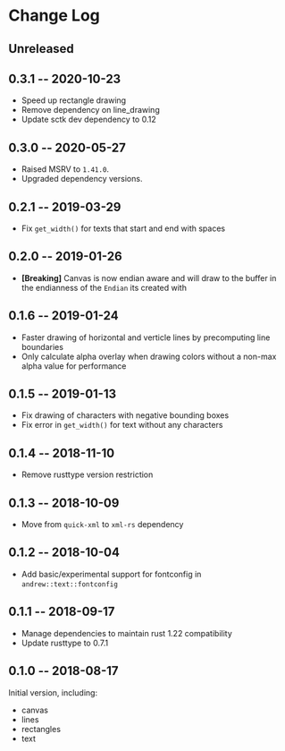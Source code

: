 # Change Log

## Unreleased

## 0.3.1 -- 2020-10-23

- Speed up rectangle drawing
- Remove dependency on line_drawing
- Update sctk dev dependency to 0.12

## 0.3.0 -- 2020-05-27

- Raised MSRV to `1.41.0`.
- Upgraded dependency versions.

## 0.2.1 -- 2019-03-29

- Fix `get_width()` for texts that start and end with spaces

## 0.2.0 -- 2019-01-26

- **[Breaking]** Canvas is now endian aware and will draw to the buffer in the endianness of the `Endian` its created with

## 0.1.6 -- 2019-01-24

- Faster drawing of horizontal and verticle lines by precomputing line boundaries
- Only calculate alpha overlay when drawing colors without a non-max alpha value for performance

## 0.1.5 -- 2019-01-13

- Fix drawing of characters with negative bounding boxes
- Fix error in `get_width()` for text without any characters

## 0.1.4 -- 2018-11-10

- Remove rusttype version restriction

## 0.1.3 -- 2018-10-09

- Move from `quick-xml` to `xml-rs` dependency 

## 0.1.2 -- 2018-10-04

- Add basic/experimental support for fontconfig in `andrew::text::fontconfig`

## 0.1.1 -- 2018-09-17

- Manage dependencies to maintain rust 1.22 compatibility
- Update rusttype to 0.7.1

## 0.1.0 -- 2018-08-17

Initial version, including:

- canvas
- lines
- rectangles
- text

